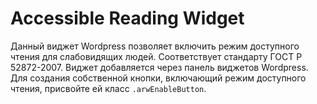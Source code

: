 # Accessible Reading Widget
Данный виджет Wordpress позволяет включить режим доступного чтения для слабовидящих людей. Соответствует стандарту ГОСТ Р 52872-2007.
Виджет добавляется через панель виджетов Wordpress.
Для создания собственной кнопки, включающий режим доступного чтения, присвойте ей класс ``` .arwEnableButton ```.